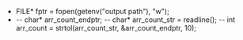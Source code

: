 - FILE* fptr = fopen(getenv("output path"), "w");
- -- char* arr_count_endptr;
  -- char* arr_count_str = readline();
  -- int arr_count = strtol(arr_count_str, &arr_count_endptr, 10);
